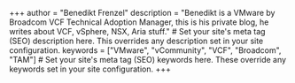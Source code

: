 +++
author = "Benedikt Frenzel"
description = "Benedikt is a VMware by Broadcom VCF Technical Adoption Manager, this is his private blog, he writes about VCF, vSphere, NSX, Aria stuff." # Set your site's meta tag (SEO) description here. This overrides any description set in your site configuration.
keywords = ["VMware", "vCommunity", "VCF", "Broadcom", "TAM"] # Set your site's meta tag (SEO) keywords here. These override any keywords set in your site configuration.
+++
